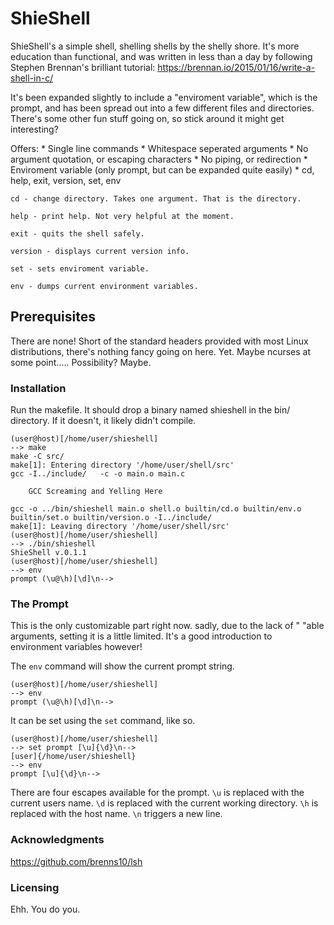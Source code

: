 # ShieShell

ShieShell's a simple shell, shelling shells by the shelly shore.
It's more education than functional, and was written in less than
a day by following Stephen Brennan's brilliant tutorial:
https://brennan.io/2015/01/16/write-a-shell-in-c/

It's been expanded slightly to include a "enviroment variable",
which is the prompt, and has been spread out into a few different
files and directories. There's some other fun stuff going on, so
stick around it might get interesting?

Offers:
	* Single line commands
	* Whitespace seperated arguments
	* No argument quotation, or escaping characters
	* No piping, or redirection
	* Enviroment variable (only prompt, but can be expanded quite easily)
	* cd, help, exit, version, set, env

`cd - change directory. Takes one argument. That is the directory.`

`help - print help. Not very helpful at the moment.`

`exit - quits the shell safely.`

`version - displays current version info.`

`set - sets enviroment variable.`

`env - dumps current environment variables.`


## Prerequisites

There are none! Short of the standard headers provided with most Linux
distributions, there's nothing fancy going on here. Yet. Maybe ncurses
at some point..... Possibility? Maybe.

### Installation

Run the makefile. It should drop a binary named shieshell in the bin/
directory. If it doesn't, it likely didn't compile.

```
(user@host)[/home/user/shieshell]
--> make
make -C src/
make[1]: Entering directory '/home/user/shell/src'
gcc -I../include/   -c -o main.o main.c

	GCC Screaming and Yelling Here

gcc -o ../bin/shieshell main.o shell.o builtin/cd.o builtin/env.o builtin/set.o builtin/version.o -I../include/
make[1]: Leaving directory '/home/user/shell/src'
(user@host)[/home/user/shieshell]
--> ./bin/shieshell
ShieShell v.0.1.1
(user@host)[/home/user/shieshell]
--> env
prompt (\u@\h)[\d]\n-->
```

### The Prompt
This is the only customizable part right now.
sadly, due to the lack of " "able arguments, setting it is
a little limited. It's a good introduction to environment
variables however!

The `env` command will show the current prompt string.
```
(user@host)[/home/user/shieshell]
--> env
prompt (\u@\h)[\d]\n-->
```

It can be set using the `set` command, like so.
```
(user@host)[/home/user/shieshell]
--> set prompt [\u]{\d}\n-->
[user]{/home/user/shieshell}
--> env
prompt [\u]{\d}\n-->
```

There are four escapes available for the prompt.
`\u` is replaced with the current users name.
`\d` is replaced with the current working directory.
`\h` is replaced with the host name.
`\n` triggers a new line.

### Acknowledgments
https://github.com/brenns10/lsh

### Licensing
Ehh. You do you.

